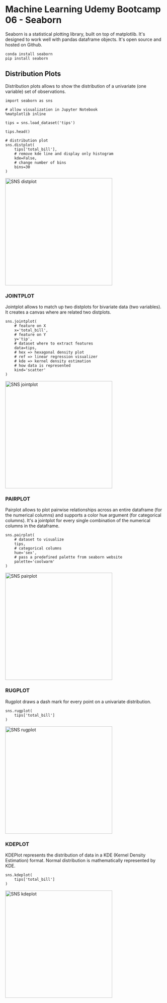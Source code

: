 # Machine Learning Udemy Bootcamp 06 - Seaborn

Seaborn is a statistical plotting library, built on top of matplotlib.
It's designed to work well with pandas dataframe objects.
It's open source and hosted on Github.

```
conda install seaborn
pip install seaborn
```

## Distribution Plots
Distribution plots allows to show the distribution of a univariate (one variable) set of observations.
```
import seaborn as sns

# allow visualization in Jupyter Notebook
%matplotlib inline

tips = sns.load_dataset('tips')

tips.head()

# distribution plot
sns.distplot(
    tips['total_bill'],
    # remove kde line and display only histogram
    kde=False,
    # change number of bins
    bins=30
)
```

<img src="https://storage.rottigni.tech/fs/github/images/ML/sns-distplot.png" alt="SNS distplot" width="340" />

### JOINTPLOT
Jointplot allows to match up two distplots for bivariate data (two variables).
It creates a canvas where are related two distplots.
```
sns.jointplot(
    # feature on X
    x='total_bill',
    # feature on Y
    y='tip',
    # dataset where to extract features
    data=tips,
    # hex => hexagonal density plot
    # ref => linear regression visualizer
    # kde => kernel density estimation
    # how data is represented
    kind='scatter'
)
```
<img src="https://storage.rottigni.tech/fs/github/images/ML/sns-jointplot.png" alt="SNS jointplot" width="340" />

### PAIRPLOT
Pairplot allows to plot pairwise relationships across an entire dataframe (for the numerical columns) and supports a color hue argument (for categorical columns).
It's a jointplot for every single combination of the numerical columns in the dataframe.
```
sns.pairplot(
    # dataset to visualize
    tips,
    # categorical columns
    hue='sex',
    # pass a predefined palette from seaborn website
    palette='coolwarm'
)
```

<img src="https://storage.rottigni.tech/fs/github/images/ML/sns-pairplot.png" alt="SNS pairplot" width="340" />

### RUGPLOT
Rugplot draws a dash mark for every point on a univariate distribution.
```
sns.rugplot(
    tips['total_bill']
)
```

<img src="https://storage.rottigni.tech/fs/github/images/ML/sns-rugplot.png" alt="SNS rugplot" width="340" />

### KDEPLOT
KDEPlot represents the distribution of data in a KDE (Kernel Density Estimation) format.
Normal distribution is mathematically represented by KDE.

```
sns.kdeplot(
    tips['total_bill']
)
```

<img src="https://storage.rottigni.tech/fs/github/images/ML/sns-kdeplot.png" alt="SNS kdeplot" width="340" />
